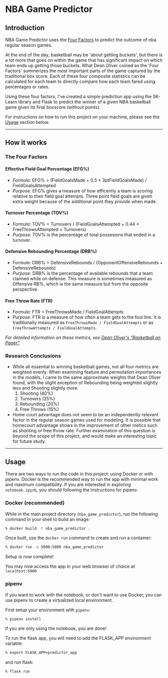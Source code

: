 # NBA Game Predictor

## Introduction

NBA Game Predictor uses the [Four Factors](https://www.nbastuffer.com/analytics101/four-factors/) to predict the outcome of nba regular season games.

At the end of the day, basketball may be 'about getting buckets', but there is a lot more that goes on within the game that has significant impact on which team ends up getting those buckets. What Dean Oliver coined as the 'Four Factors' summerizes the most important parts of the game captured by the traditional box score. Each of these four composite statistics can be calculated for each team to directly compare how each team fared using percentages or rates.

Using these four factors, I've created a simple prediction app using the SK-Learn library and Flask to predict the winner of a given NBA basketball game given its final boxscore (without points).

For instructions on how to run this project on your machine, please see the [Usage](#usage) section below.

---

## How it works

### The Four Factors

#### Effective Field Goal Percentage (EFG%)

- *Formula:* EFG% = (FieldGoalsMade + 0.5 * 3ptFieldGoalsMade) / FieldGoalsAttempted
- *Purpose:* EFG% gives a measure of how efficently a team is scoring relative to their field goal attempts. Three point field goals are given extra weight because of the additional point they provide when made.

#### Turnover Percentage (TOV%)

- *Formula:* TOV% = Turnovers / (FieldGoalsAttempted + 0.44 * FreeThrowsAttempted + Turnovers)
- *Purpose:* TOV% is the percentage of total possesions that ended in a turnover.

#### Defensive Rebounding Percentage (DRB%)

- *Formula:* DRB% = DefensiveRebounds / (OpponentOffensiveRebounds + DefensiveRebounds)
- *Purpose:* DRB% is the percentage of available rebounds that a team claimed while on defense. This measure is sometimes measured as Offensive RB%, which is the same measure but from the opposite perspective.

#### Free Throw Rate (FTR)

- *Formula:* FTR = FreeThrowsMade / FieldGoalAttempts
- *Purpose:* FTR is a measure of how often a team gets to the foul line. It is traditionally measured as `FreeThrowsMade / FieldGoalAttempts` or as `FreeThrowAttempts / FieldGoalAttempts`.

*For detailed information on these metrics, see [Dean Oliver's "Basketball on Paper"](http://www.basketballonpaper.com/).*

### Research Conclusions

- While all essential to winning basketball games, not all four metrics are weighted evenly. When examining feature and permutation importances in the models, I came to the same approximate weights that Dean Oliver found, with the slight exception of Rebounding being weighted slightly less and Shooting slightly more.
    1. Shooting (40%)
    2. Turnovers (25%)
    3. Rebounding (20%)
    4. Free Throws (15%)
- Home court advantage does not seem to be an independently relevant factor in the regular season games used for modeling. It is possible that homecourt advantage shows in the improvement of other metics such as shooting or free throw rate. Further examination of this question is beyond the scope of this project, and would make an interesting topic for future study.

---

## Usage

There are two ways to run the code in this project: using Docker or with pipenv. Docker is the recommended way to run the app with minimal work and maximum compatibility. If you are interested in exploring `notebook.ipynb`, you should following the instructions for pipenv.

### Docker (recommended)

While in the main project directory (`nba_game_predictor`), run the following command in your shell to build an image:

```bash
% docker build -t nba_game_predictor .
```

Once built, use the `docker run` command to create and run a container:

```bash
% docker run -p 5000:5000 nba_game_predictor
```

Setup is now complete!

You may now access the app in your web browser of choice at `localhost:5000`

### pipenv

If you want to work with the notebook, or don't want to use Docker, you can use pipenv to create a virtualized local environment.

First setup your environment with `pipenv`:

```bash
% pipenv install
```

If you are only using the notebook, you are done!

To run the flask app, you will need to add the FLASK_APP environment variable:

```bash
% export FLASK_APP=predictor_app
```

and run flask:

```bash
% flask run
```
